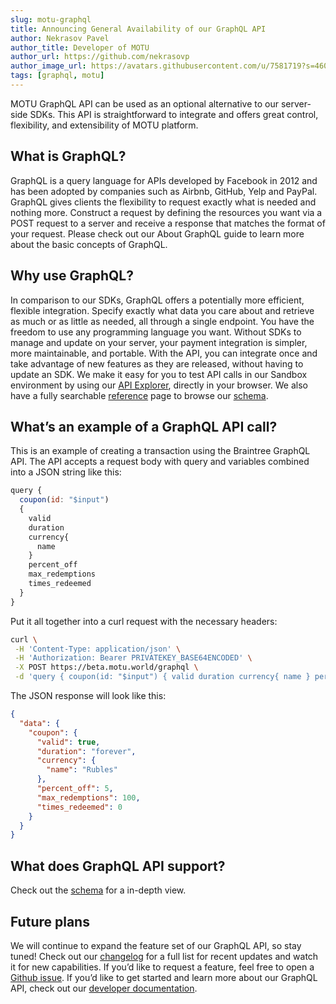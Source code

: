 ```yaml
---
slug: motu-graphql
title: Announcing General Availability of our GraphQL API
author: Nekrasov Pavel
author_title: Developer of MOTU
author_url: https://github.com/nekrasovp
author_image_url: https://avatars.githubusercontent.com/u/7581719?s=460&u=7d6af1e802629cc240227372b7cf819013153718&v=4
tags: [graphql, motu]
---
```


MOTU GraphQL API can be used as an optional alternative to our server-side SDKs. This API is straightforward to integrate and offers great control, flexibility, and extensibility of MOTU platform.

<!--truncate-->

## What is GraphQL?

GraphQL is a query language for APIs developed by Facebook in 2012 and has been adopted by companies such as Airbnb, GitHub, Yelp and PayPal. GraphQL gives clients the flexibility to request exactly what is needed and nothing more. Construct a request by defining the resources you want via a POST request to a server and receive a response that matches the format of your request. Please check out our About GraphQL guide to learn more about the basic concepts of GraphQL.

## Why use GraphQL?

In comparison to our SDKs, GraphQL offers a potentially more efficient, flexible integration. Specify exactly what data you care about and retrieve as much or as little as needed, all through a single endpoint. You have the freedom to use any programming language you want. Without SDKs to manage and update on your server, your payment integration is simpler, more maintainable, and portable. With the API, you can integrate once and take advantage of new features as they are released, without having to update an SDK.
We make it easy for you to test API calls in our Sandbox environment by using our [API Explorer](/v1/schema), directly in your browser. We also have a fully searchable [reference](/v1/schema) page to browse our [schema](/v1/schema).

## What’s an example of a GraphQL API call?

This is an example of creating a transaction using the Braintree GraphQL API. The API accepts a request body with query and variables combined into a JSON string like this:

```js
query {
  coupon(id: "$input")
  {
    valid
    duration
    currency{
      name
    }
    percent_off
    max_redemptions
    times_redeemed
  }
}
```

Put it all together into a curl request with the necessary headers:

```sh
curl \
 -H 'Content-Type: application/json' \
 -H 'Authorization: Bearer PRIVATEKEY_BASE64ENCODED' \
 -X POST https://beta.motu.world/graphql \
 -d 'query { coupon(id: "$input") { valid duration currency{ name } percent_off max_redemptions times_redeemed }'
 ```

The JSON response will look like this:

```json
{
  "data": {
    "coupon": {
      "valid": true,
      "duration": "forever",
      "currency": {
        "name": "Rubles"
      },
      "percent_off": 5,
      "max_redemptions": 100,
      "times_redeemed": 0
    }
  }
}
```

## What does GraphQL API support?

Check out the [schema](/v1/schema) for a in-depth view.

## Future plans

We will continue to expand the feature set of our GraphQL API, so stay tuned! Check out our [changelog](https://github.com/myopentour) for a full list for recent updates and watch it for new capabilities. If you’d like to request a feature, feel free to open a [Github issue](https://github.com/myopentour).
If you’d like to get started and learn more about our GraphQL API, check out our [developer documentation](/v1/schema).
